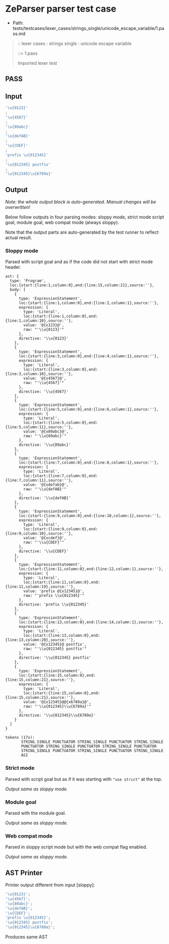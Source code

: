 # ZeParser parser test case

- Path: tests/testcases/lexer_cases/strings_single/unicode_escape_variable/1.pass.md

> :: lexer cases : strings single : unicode escape variable
>
> ::> 1.pass
>
> Imported lexer test

## PASS

## Input

`````js
'\u{0123}'
;
'\u{4567}'
;
'\u{89abc}'
;
'\u{defAB}'
;
'\u{CDEF}'
;
'prefix \u{012345}'
;
'\u{012345} postfix'
;
'\u{012345}\u{6789a}'
`````

## Output

_Note: the whole output block is auto-generated. Manual changes will be overwritten!_

Below follow outputs in four parsing modes: sloppy mode, strict mode script goal, module goal, web compat mode (always sloppy).

Note that the output parts are auto-generated by the test runner to reflect actual result.

### Sloppy mode

Parsed with script goal and as if the code did not start with strict mode header.

`````
ast: {
  type: 'Program',
  loc:{start:{line:1,column:0},end:{line:15,column:21},source:''},
  body: [
    {
      type: 'ExpressionStatement',
      loc:{start:{line:1,column:0},end:{line:2,column:1},source:''},
      expression: {
        type: 'Literal',
        loc:{start:{line:1,column:0},end:{line:1,column:10},source:''},
        value: '@{x123}@',
        raw: "'\\u{0123}'"
      },
      directive: '\\u{0123}'
    },
    {
      type: 'ExpressionStatement',
      loc:{start:{line:3,column:0},end:{line:4,column:1},source:''},
      expression: {
        type: 'Literal',
        loc:{start:{line:3,column:0},end:{line:3,column:10},source:''},
        value: '@{x4567}@',
        raw: "'\\u{4567}'"
      },
      directive: '\\u{4567}'
    },
    {
      type: 'ExpressionStatement',
      loc:{start:{line:5,column:0},end:{line:6,column:1},source:''},
      expression: {
        type: 'Literal',
        loc:{start:{line:5,column:0},end:{line:5,column:11},source:''},
        value: '@{x89abc}@',
        raw: "'\\u{89abc}'"
      },
      directive: '\\u{89abc}'
    },
    {
      type: 'ExpressionStatement',
      loc:{start:{line:7,column:0},end:{line:8,column:1},source:''},
      expression: {
        type: 'Literal',
        loc:{start:{line:7,column:0},end:{line:7,column:11},source:''},
        value: '@{xdefab}@',
        raw: "'\\u{defAB}'"
      },
      directive: '\\u{defAB}'
    },
    {
      type: 'ExpressionStatement',
      loc:{start:{line:9,column:0},end:{line:10,column:1},source:''},
      expression: {
        type: 'Literal',
        loc:{start:{line:9,column:0},end:{line:9,column:10},source:''},
        value: '@{xcdef}@',
        raw: "'\\u{CDEF}'"
      },
      directive: '\\u{CDEF}'
    },
    {
      type: 'ExpressionStatement',
      loc:{start:{line:11,column:0},end:{line:12,column:1},source:''},
      expression: {
        type: 'Literal',
        loc:{start:{line:11,column:0},end:{line:11,column:19},source:''},
        value: 'prefix @{x12345}@',
        raw: "'prefix \\u{012345}'"
      },
      directive: 'prefix \\u{012345}'
    },
    {
      type: 'ExpressionStatement',
      loc:{start:{line:13,column:0},end:{line:14,column:1},source:''},
      expression: {
        type: 'Literal',
        loc:{start:{line:13,column:0},end:{line:13,column:20},source:''},
        value: '@{x12345}@ postfix',
        raw: "'\\u{012345} postfix'"
      },
      directive: '\\u{012345} postfix'
    },
    {
      type: 'ExpressionStatement',
      loc:{start:{line:15,column:0},end:{line:15,column:21},source:''},
      expression: {
        type: 'Literal',
        loc:{start:{line:15,column:0},end:{line:15,column:21},source:''},
        value: '@{x12345}@@{x6789a}@',
        raw: "'\\u{012345}\\u{6789a}'"
      },
      directive: '\\u{012345}\\u{6789a}'
    }
  ]
}

tokens (17x):
       STRING_SINGLE PUNCTUATOR STRING_SINGLE PUNCTUATOR STRING_SINGLE
       PUNCTUATOR STRING_SINGLE PUNCTUATOR STRING_SINGLE PUNCTUATOR
       STRING_SINGLE PUNCTUATOR STRING_SINGLE PUNCTUATOR STRING_SINGLE
       ASI
`````

### Strict mode

Parsed with script goal but as if it was starting with `"use strict"` at the top.

_Output same as sloppy mode._

### Module goal

Parsed with the module goal.

_Output same as sloppy mode._

### Web compat mode

Parsed in sloppy script mode but with the web compat flag enabled.

_Output same as sloppy mode._

## AST Printer

Printer output different from input [sloppy]:

````js
'\u{0123}';
'\u{4567}';
'\u{89abc}';
'\u{defAB}';
'\u{CDEF}';
'prefix \u{012345}';
'\u{012345} postfix';
'\u{012345}\u{6789a}';
````

Produces same AST
